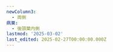 ```yaml
---
newColumn3:
  - 両側
病巣:
  - 後頭葉内側
lastmod: '2025-03-02'
last_edited: 2025-02-27T00:00:00.000Z
---
```



